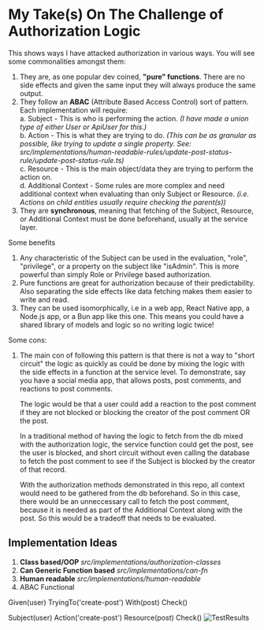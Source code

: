 # My Take(s) On The Challenge of Authorization Logic

This shows ways I have attacked authorization in various ways. You will see some commonalities amongst them:

1. They are, as one popular dev coined, **"pure" functions**. There are no side effects and given the same input they will always produce the same output.
2. They follow an **ABAC** (Attribute Based Access Control) sort of pattern. Each implementation will require: <br />
   a. Subject - This is who is performing the action. _(I have made a union type of either User or ApiUser for this.)_ <br />
   b. Action - This is what they are trying to do. _(This can be as granular as possible, like trying to update a single property. See: src/implementations/human-readable-rules/update-post-status-rule/update-post-status-rule.ts)_ <br />
   c. Resource - This is the main object/data they are trying to perform the action on. <br />
   d. Additional Context - Some rules are more complex and need additional context when evaluating than only Subject or Resource. _(i.e. Actions on child entities usually require checking the parent(s))_ <br />
3. They are **synchronous**, meaning that fetching of the Subject, Resource, or Additional Context must be done beforehand, usually at the service layer.

Some benefits

1. Any characteristic of the Subject can be used in the evaluation, "role", "privilege", or a property on the subject like "isAdmin". This is more powerful than simply Role or Privilege based authorization.
2. Pure functions are great for authorization because of their predictability. Also separating the side effects like data fetching makes them easier to write and read.
3. They can be used isomorphically, i.e in a web app, React Native app, a Node.js app, or a Bun app like this one. This means you could have a shared library of models and logic so no writing logic twice!

Some cons:

1. The main con of following this pattern is that there is not a way to "short circuit" the logic as quickly as could be done by mixing the logic with the side effects in a function at the service level.
   To demonstrate, say you have a social media app, that allows posts, post comments, and reactions to post comments.

   The logic would be that a user could add a reaction to the post comment if they are not blocked or blocking the creator of the post comment OR the post.

   In a traditional method of having the logic to fetch from the db mixed with the authorization logic, the service function could get the post, see the user is blocked, and short circuit without even calling
   the database to fetch the post comment to see if the Subject is blocked by the creator of that record.

   With the authorization methods demonstrated in this repo, all context would need to be gathered from the db beforehand. So in this case, there would be an unneccessary call to fetch the post comment, because
   it is needed as part of the Additional Context along with the post. So this would be a tradeoff that needs to be evaluated.

## Implementation Ideas

1. **Class based/OOP** _src/implementations/authorization-classes_
2. **Can Generic Function based** _src/implementations/can-fn_
3. **Human readable** _src/implementations/human-readable_
4. ABAC Functional

Given(user)
TryingTo('create-post')
With(post)
Check()

Subject(user)
Action('create-post')
Resource(post)
Check()
![TestResults](https://github.com/user-attachments/assets/7e186725-2156-41c2-be24-ef5f4094f665)

